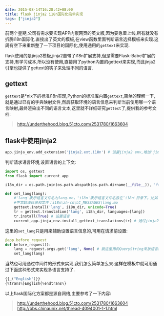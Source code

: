 ```yaml
---
date: 2015-08-14T16:28:42+08:00
title: flask jinja2 i18n国际化简单实现
tags: ["jinja2"]
---
```


前两个星期,公司有需求要实现APP内嵌网页的英文版,因为要急着上线,所有就没有折腾i18n国际化,直接出了英文的模板,在view函数里面判断语言选择模板来实现.这周有空下来重新整了一下项目的国际化,使用通用的`gettext`来实现.

flask使用的是jinja2模板,jinja2自带了i18n扩展支持,但是需要Flask-Babel扩展的支持,有学习成本,所以没有使用,直接用了python内置的gettext来实现,而且jinja2引擎也提供了gettext的钩子来处理不同的语言.


## gettext

`gettext`是*nix下的标准i18n实现,Python的标准库内置`gettext`,简单的理解一下,就是通过已有的字典映射文件,然后获取环境的语言信息来判断当前使用哪一个语言映射,最终渲染出不同的语言文本,这里就不详细研究`gettext`了,提供我的参考文档:

> <http://underthehood.blog.51cto.com/2531780/1663604>

## flask中使用jinja2

```python
app.jinja_env.add_extension('jinja2.ext.i18n') # 设置jinja2 env,增加'jinja2.ext.i18n'扩展
```

判断请求语言环境,设置语言的上下文:

```python
import os, gettext
from flask import current_app

i18n_dir = os.path.join(os.path.abspath(os.path.dirname(__file__)), 'frontend/i18n') # gettext语言映射文件的目录

def set_lang(lang):
    #'lang'表示语言文件名为lang.mo，'i18n'表示语言文件名放在‘i18n'目录下，比如：
    #中文翻译目录和文件：i18n\zh-cn\LC_MESSAGES\lang.mo
    gettext.install('lang', i18n_dir, unicode=True)
    tr = gettext.translation('lang', i18n_dir, languages=[lang])
    tr.install(True) # 设置语言
    current_app.jinja_env.install_gettext_translations(tr) # 通过jinja2的钩子设置模板中使用的语言环境
```

这里的`set_lang`只是用来辅助设置语言信息的,可用在请求前设置:

```python
@app.before_request
def before_request():
    lang = request.args.get('lang', None) # 我这里用的QueryString来放语言参数,实际应用中最好从request头的HTTP_ACCEPT_LANGUAGE取
    set_lang(lang)
```

当然也可用通过中间件的形式来实现,我们怎么简单怎么来.这样在模板中就可用通过下面这种形式来实现多语言支持了.

```python
{{_("English")}}
{%trans%}English{%endtrans%}
```

以上flask国际化方案都是源自网络,主要参考了一下内容:

> <http://underthehood.blog.51cto.com/2531780/1663604>
> <http://bbs.chinaunix.net/thread-4094001-1-1.html>
